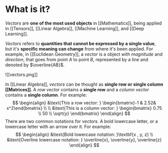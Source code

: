 # What is it?

*Vectors* are **one of the most used objects** in [[Mathematics]], being applied in [[Tensors]], [[Linear Algebra]], [[Machine Learning]], and [[Deep Learning]].

*Vectors* refers to **quantities that cannot be expressed by a single value**, but it's **specific meaning can change** from where it's been applied. For example, in [[Euclidean Geometry]], a *vector* is a object with *magnitude* and *direction*, that goes from point $A$ to point $B$, represented by a line and denoted by $\overline{AB}$.

![[vectors.png]]

In [[Linear Algebra]], *vectors* can be thought as **single row or single column [[Matrices]]**. A *row vector* contains a **single row** and a *column vector* contains a **single column**. For example:
$$
\begin{align}
&\text{This a row vector:  }
\begin{bmatrix}-1 &  2.52& x^2\end{bmatrix} \\ \\
&\text{This is a column vector:  }
\begin{bmatrix} 0.75 \\ 50 \\ \sqrt{y} \end{bmatrix} 
\end{align}
$$
There are two common notations for *vectors*. A bold lowercase letter, or a lowercase letter with an arrow over it. For example:
$$
\begin{align}
&\text{Bold lowercase notation: }\textbf{x , y, z} \\
&\text{Overline lowercase notation: } \overline{x}, \overline{y}, \overline{z}
\end{align}
$$